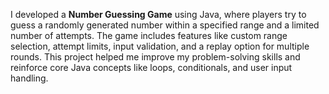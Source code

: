 I developed a **Number Guessing Game** using Java, where players try to guess a randomly generated number within a specified range and a limited number of attempts. The game includes features like custom range selection, attempt limits, input validation, and a replay option for multiple rounds. This project helped me improve my problem-solving skills and reinforce core Java concepts like loops, conditionals, and user input handling.
